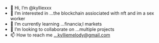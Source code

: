 - 👋 Hi, I’m @kylliexxx
- 👀 I’m interested in ...the blockchain assiociated with nft and im a sex worker
- 🌱 I’m currently learning ...financia;l markets
- 💞️ I’m looking to collaborate on ...multiple projects
- 📫 How to reach me ...kylliemelody@gmail.com

<!---
kylliexxx/kylliexxx is a ✨ special ✨ repository because its `README.md` (this file) appears on your GitHub profile.
You can click the Preview link to take a look at your changes.
--->
